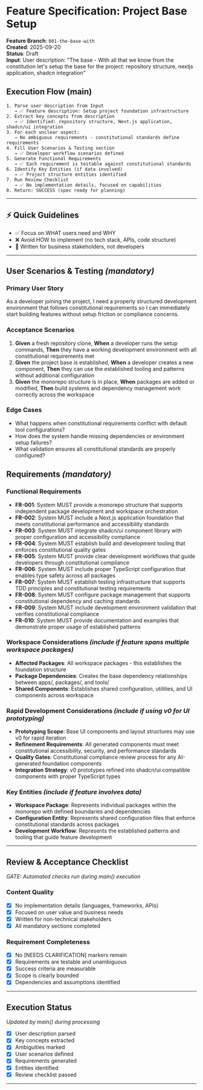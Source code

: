 # Feature Specification: Project Base Setup

**Feature Branch**: `001-the-base-with`  
**Created**: 2025-09-20  
**Status**: Draft  
**Input**: User description: "The base - With all that we know from the constitution let's setup the base for the project: repository structure, nextjs application, shadcn integration"

## Execution Flow (main)
```
1. Parse user description from Input
   → ✅ Feature description: Setup project foundation infrastructure
2. Extract key concepts from description
   → ✅ Identified: repository structure, Next.js application, shadcn/ui integration
3. For each unclear aspect:
   → No ambiguous requirements - constitutional standards define requirements
4. Fill User Scenarios & Testing section
   → ✅ Developer workflow scenarios defined
5. Generate Functional Requirements
   → ✅ Each requirement is testable against constitutional standards
6. Identify Key Entities (if data involved)
   → ✅ Project structure entities identified
7. Run Review Checklist
   → ✅ No implementation details, focused on capabilities
8. Return: SUCCESS (spec ready for planning)
```

---

## ⚡ Quick Guidelines
- ✅ Focus on WHAT users need and WHY
- ❌ Avoid HOW to implement (no tech stack, APIs, code structure)
- 👥 Written for business stakeholders, not developers

---

## User Scenarios & Testing *(mandatory)*

### Primary User Story
As a developer joining the project, I need a properly structured development environment that follows constitutional requirements so I can immediately start building features without setup friction or compliance concerns.

### Acceptance Scenarios
1. **Given** a fresh repository clone, **When** a developer runs the setup commands, **Then** they have a working development environment with all constitutional requirements met
2. **Given** the project base is established, **When** a developer creates a new component, **Then** they can use the established tooling and patterns without additional configuration
3. **Given** the monorepo structure is in place, **When** packages are added or modified, **Then** build systems and dependency management work correctly across the workspace

### Edge Cases
- What happens when constitutional requirements conflict with default tool configurations?
- How does the system handle missing dependencies or environment setup failures?
- What validation ensures all constitutional standards are properly configured?

## Requirements *(mandatory)*

### Functional Requirements
- **FR-001**: System MUST provide a monorepo structure that supports independent package development and workspace orchestration
- **FR-002**: System MUST include a Next.js application foundation that meets constitutional performance and accessibility standards
- **FR-003**: System MUST integrate shadcn/ui component library with proper configuration and accessibility compliance
- **FR-004**: System MUST establish build and development tooling that enforces constitutional quality gates
- **FR-005**: System MUST provide clear development workflows that guide developers through constitutional compliance
- **FR-006**: System MUST include proper TypeScript configuration that enables type safety across all packages
- **FR-007**: System MUST establish testing infrastructure that supports TDD principles and constitutional testing requirements
- **FR-008**: System MUST configure package management that supports constitutional dependency and caching standards
- **FR-009**: System MUST include development environment validation that verifies constitutional compliance
- **FR-010**: System MUST provide documentation and examples that demonstrate proper usage of established patterns

### Workspace Considerations *(include if feature spans multiple workspace packages)*
- **Affected Packages**: All workspace packages - this establishes the foundation structure
- **Package Dependencies**: Creates the base dependency relationships between apps/, packages/, and tools/
- **Shared Components**: Establishes shared configuration, utilities, and UI components across workspace

### Rapid Development Considerations *(include if using v0 for UI prototyping)*
- **Prototyping Scope**: Base UI components and layout structures may use v0 for rapid iteration
- **Refinement Requirements**: All generated components must meet constitutional accessibility, security, and performance standards
- **Quality Gates**: Constitutional compliance review process for any AI-generated foundation components
- **Integration Strategy**: v0 prototypes refined into shadcn/ui compatible components with proper TypeScript types

### Key Entities *(include if feature involves data)*
- **Workspace Package**: Represents individual packages within the monorepo with defined boundaries and dependencies
- **Configuration Entity**: Represents shared configuration files that enforce constitutional standards across packages
- **Development Workflow**: Represents the established patterns and tooling that guide feature development

---

## Review & Acceptance Checklist
*GATE: Automated checks run during main() execution*

### Content Quality
- [x] No implementation details (languages, frameworks, APIs)
- [x] Focused on user value and business needs
- [x] Written for non-technical stakeholders
- [x] All mandatory sections completed

### Requirement Completeness
- [x] No [NEEDS CLARIFICATION] markers remain
- [x] Requirements are testable and unambiguous  
- [x] Success criteria are measurable
- [x] Scope is clearly bounded
- [x] Dependencies and assumptions identified

---

## Execution Status
*Updated by main() during processing*

- [x] User description parsed
- [x] Key concepts extracted
- [x] Ambiguities marked
- [x] User scenarios defined
- [x] Requirements generated
- [x] Entities identified
- [x] Review checklist passed

---
